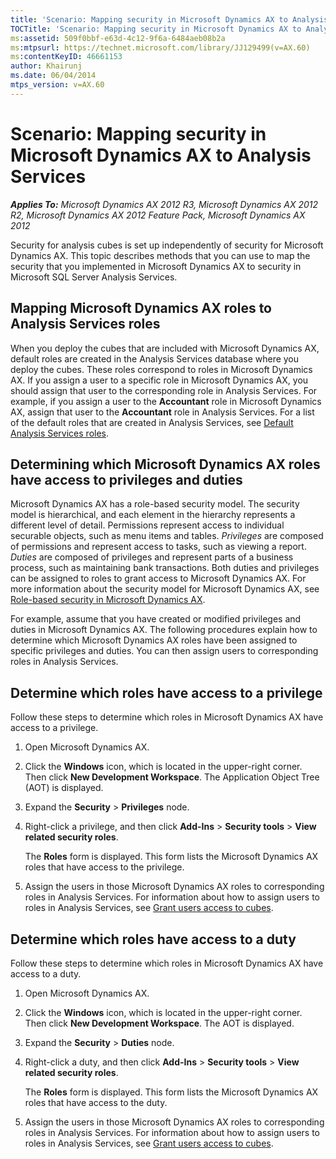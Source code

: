 ```yaml
---
title: 'Scenario: Mapping security in Microsoft Dynamics AX to Analysis Services'
TOCTitle: 'Scenario: Mapping security in Microsoft Dynamics AX to Analysis Services'
ms:assetid: 509f0bbf-e63d-4c12-9f6a-6484aeb08b2a
ms:mtpsurl: https://technet.microsoft.com/library/JJ129499(v=AX.60)
ms:contentKeyID: 46661153
author: Khairunj
ms.date: 06/04/2014
mtps_version: v=AX.60
---
```


# Scenario: Mapping security in Microsoft Dynamics AX to Analysis Services 


_**Applies To:** Microsoft Dynamics AX 2012 R3, Microsoft Dynamics AX 2012 R2, Microsoft Dynamics AX 2012 Feature Pack, Microsoft Dynamics AX 2012_

Security for analysis cubes is set up independently of security for Microsoft Dynamics AX. This topic describes methods that you can use to map the security that you implemented in Microsoft Dynamics AX to security in Microsoft SQL Server Analysis Services.

## Mapping Microsoft Dynamics AX roles to Analysis Services roles

When you deploy the cubes that are included with Microsoft Dynamics AX, default roles are created in the Analysis Services database where you deploy the cubes. These roles correspond to roles in Microsoft Dynamics AX. If you assign a user to a specific role in Microsoft Dynamics AX, you should assign that user to the corresponding role in Analysis Services. For example, if you assign a user to the **Accountant** role in Microsoft Dynamics AX, assign that user to the **Accountant** role in Analysis Services. For a list of the default roles that are created in Analysis Services, see [Default Analysis Services roles](default-analysis-services-roles.md).

## Determining which Microsoft Dynamics AX roles have access to privileges and duties

Microsoft Dynamics AX has a role-based security model. The security model is hierarchical, and each element in the hierarchy represents a different level of detail. Permissions represent access to individual securable objects, such as menu items and tables. *Privileges* are composed of permissions and represent access to tasks, such as viewing a report. *Duties* are composed of privileges and represent parts of a business process, such as maintaining bank transactions. Both duties and privileges can be assigned to roles to grant access to Microsoft Dynamics AX. For more information about the security model for Microsoft Dynamics AX, see [Role-based security in Microsoft Dynamics AX](role-based-security-in-microsoft-dynamics-ax.md).

For example, assume that you have created or modified privileges and duties in Microsoft Dynamics AX. The following procedures explain how to determine which Microsoft Dynamics AX roles have been assigned to specific privileges and duties. You can then assign users to corresponding roles in Analysis Services.

## Determine which roles have access to a privilege

Follow these steps to determine which roles in Microsoft Dynamics AX have access to a privilege.

1.  Open Microsoft Dynamics AX.

2.  Click the **Windows** icon, which is located in the upper-right corner. Then click **New Development Workspace**. The Application Object Tree (AOT) is displayed.

3.  Expand the **Security** \> **Privileges** node.

4.  Right-click a privilege, and then click **Add-Ins** \> **Security tools** \> **View related security roles**.
    
    The **Roles** form is displayed. This form lists the Microsoft Dynamics AX roles that have access to the privilege.

5.  Assign the users in those Microsoft Dynamics AX roles to corresponding roles in Analysis Services. For information about how to assign users to roles in Analysis Services, see [Grant users access to cubes](grant-users-access-to-cubes.md).

## Determine which roles have access to a duty

Follow these steps to determine which roles in Microsoft Dynamics AX have access to a duty.

1.  Open Microsoft Dynamics AX.

2.  Click the **Windows** icon, which is located in the upper-right corner. Then click **New Development Workspace**. The AOT is displayed.

3.  Expand the **Security** \> **Duties** node.

4.  Right-click a duty, and then click **Add-Ins** \> **Security tools** \> **View related security roles**.
    
    The **Roles** form is displayed. This form lists the Microsoft Dynamics AX roles that have access to the duty.

5.  Assign the users in those Microsoft Dynamics AX roles to corresponding roles in Analysis Services. For information about how to assign users to roles in Analysis Services, see [Grant users access to cubes](grant-users-access-to-cubes.md).

  


